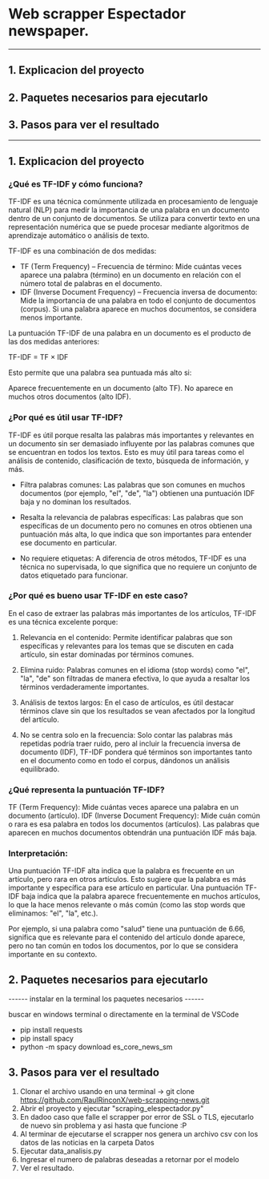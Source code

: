 # Web scrapper Espectador newspaper.

--------------------------------------------
## 1. Explicacion del proyecto
## 2. Paquetes necesarios para ejecutarlo
## 3. Pasos para ver el resultado
--------------------------------------------

## 1. Explicacion del proyecto

### ¿Qué es TF-IDF y cómo funciona?

TF-IDF es una técnica comúnmente utilizada en procesamiento de lenguaje natural (NLP) para medir la importancia de una palabra en un documento dentro de un conjunto de documentos. Se utiliza para convertir texto en una representación numérica que se puede procesar mediante algoritmos de aprendizaje automático o análisis de texto.

TF-IDF es una combinación de dos medidas:

- TF (Term Frequency) – Frecuencia de término:
  Mide cuántas veces aparece una palabra (término) en un documento en relación con el número total de palabras en el documento.
- IDF (Inverse Document Frequency) – Frecuencia inversa de documento:
  Mide la importancia de una palabra en todo el conjunto de documentos (corpus). Si una     palabra aparece en muchos documentos, se considera menos importante.

La puntuación TF-IDF de una palabra en un documento es el producto de las dos medidas anteriores:

TF-IDF  = TF × IDF

Esto permite que una palabra sea puntuada más alto si:

Aparece frecuentemente en un documento (alto TF).
No aparece en muchos otros documentos (alto IDF).

### ¿Por qué es útil usar TF-IDF?

TF-IDF es útil porque resalta las palabras más importantes y relevantes en un documento sin ser demasiado influyente por las palabras comunes que se encuentran en todos los textos. Esto es muy útil para tareas como el análisis de contenido, clasificación de texto, búsqueda de información, y más.

- Filtra palabras comunes: Las palabras que son comunes en muchos documentos (por ejemplo, "el", "de", "la") obtienen una puntuación IDF baja y no dominan los resultados.

- Resalta la relevancia de palabras específicas: Las palabras que son específicas de un documento pero no comunes en otros obtienen una puntuación más alta, lo que indica que son importantes para entender ese documento en particular.

- No requiere etiquetas: A diferencia de otros métodos, TF-IDF es una técnica no supervisada, lo que significa que no requiere un conjunto de datos etiquetado para funcionar.
  
### ¿Por qué es bueno usar TF-IDF en este caso?

En el caso de extraer las palabras más importantes de los artículos, TF-IDF es una técnica excelente porque:

1. Relevancia en el contenido: Permite identificar palabras que son específicas y relevantes para los temas que se discuten en cada artículo, sin estar dominadas por términos comunes.

2. Elimina ruido: Palabras comunes en el idioma (stop words) como "el", "la", "de" son filtradas de manera efectiva, lo que ayuda a resaltar los términos verdaderamente importantes.

3. Análisis de textos largos: En el caso de artículos, es útil destacar términos clave sin que los resultados se vean afectados por la longitud del artículo.

4. No se centra solo en la frecuencia: Solo contar las palabras más repetidas podría traer ruido, pero al incluir la frecuencia inversa de documento (IDF), TF-IDF pondera qué términos son importantes tanto en el documento como en todo el corpus, dándonos un análisis equilibrado.

### ¿Qué representa la puntuación TF-IDF?

TF (Term Frequency): Mide cuántas veces aparece una palabra en un documento (artículo).
IDF (Inverse Document Frequency): Mide cuán común o rara es esa palabra en todos los documentos (artículos). Las palabras que aparecen en muchos documentos obtendrán una puntuación IDF más baja.

### Interpretación:

Una puntuación TF-IDF alta indica que la palabra es frecuente en un artículo, pero rara en otros artículos. Esto sugiere que la palabra es más importante y específica para ese artículo en particular.
Una puntuación TF-IDF baja indica que la palabra aparece frecuentemente en muchos artículos, lo que la hace menos relevante o más común (como las stop words que eliminamos: "el", "la", etc.).

Por ejemplo, si una palabra como "salud" tiene una puntuación de 6.66, significa que es relevante para el contenido del artículo donde aparece, pero no tan común en todos los documentos, por lo que se considera importante en su contexto.

## 2. Paquetes necesarios para ejecutarlo

------ instalar en la terminal los paquetes necesarios ------

buscar en windows terminal o directamente en la terminal de VSCode

- pip install requests
- pip install spacy
- python -m spacy download es_core_news_sm

## 3. Pasos para ver el resultado

1. Clonar el archivo usando en una terminal -> git clone https://github.com/RaulRinconX/web-scrapping-news.git
2. Abrir el proyecto y ejecutar "scraping_elespectador.py"
3. En dadoo caso que falle el scrapper por error de SSL o TLS, ejecutarlo de nuevo sin problema y asi hasta que funcione :P
4. Al terminar de ejecutarse el scrapper nos genera un archivo csv con los datos de las noticias en la carpeta Datos
5. Ejecutar data_analisis.py 
6. Ingresar el numero de palabras deseadas a retornar por el modelo
7. Ver el resultado.
